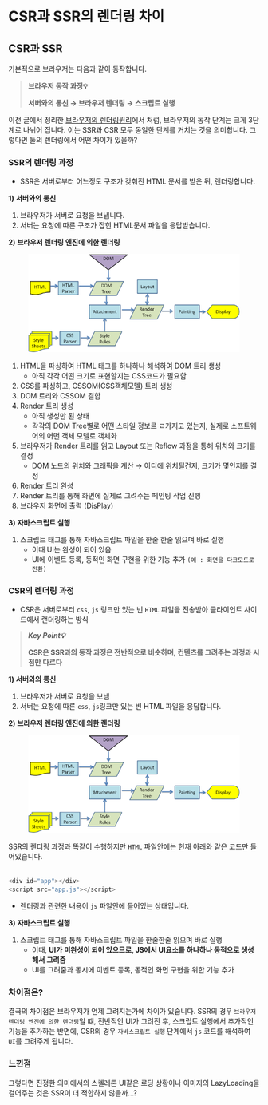 # CSR과 SSR의 렌더링 차이

## CSR과 SSR

기본적으로 브라우저는 다음과 같이 동작합니다.

> **브라우저 동작 과정💡**
>
> **서버와의 통신 → 브라우저 렌더링 → 스크립트 실행**

이전 글에서 정리한 [브라우저의 렌더링원리](<../01.1. (1).md#undefined-1>)에서 처럼, 브라우저의 동작 단계는 크게 3단계로 나뉘어 집니다. 이는 SSR과 CSR 모두 동일한 단계를 거치는 것을 의미합니다. 그렇다면 둘의 렌더링에서 어떤 차이가 있을까?



### SSR의 렌더링 과정

* SSR은 서버로부터 어느정도 구조가 갖춰진 HTML 문서를 받은 뒤, 렌더링합니다.

**1) 서버와의 통신**

1. 브라우저가 서버로 요청을 보냅니다.
2. 서버는 요청에 따른 구조가 잡힌 HTML문서 파일을 응답받습니다.

**2) 브라우저 렌더링 엔진에 의한 렌더링**

<figure><img src="../../../.gitbook/assets/image (1).png" alt=""><figcaption></figcaption></figure>

1. HTML을 파싱하여 HTML 태그를 하나하나 해석하여 DOM 트리 생성
   * 아직 각각 어떤 크기로 표현할지는 CSS코드가 필요함
2. CSS를 파싱하고, CSSOM(CSS객체모델) 트리 생성
3. DOM 트리와 CSSOM 결합
4. Render 트리 생성
   * 아직 생성만 된 상태
   * 각각의 DOM Tree별로 어떤 스타일 정보르 ㄹ가지고 있는지, 실제로 소프트웨어의 어떤 객체 모델로 객체화
5. 브라우저가 Render 트리를 읽고 Layout 또는 Reflow 과정을 통해 위치와 크기를 결정
   * DOM 노드의 위치와 그래픽을 계산 → 어디에 위치될건지, 크기가 몇인지를 결정
6. Render 트리 완성
7. Render 트리를 통해 화면에 실제로 그려주는 페인팅 작업 진행
8. 브라우저 화면에 출력 (DisPlay)

**3) 자바스크립트 실행**

1. 스크립트 태그를 통해 자바스크립트 파일을 한줄 한줄 읽으며 바로 실행
   * 이때 UI는 완성이 되어 있음
   * UI에 이벤트 등록, 동적인 화면 구현을 위한 기능 추가 `(예 : 화면을 다크모드로 전환)`

### CSR의 렌더링 과정

* CSR은 서버로부터 `css`, `js` 링크만 있는 빈 `HTML` 파일을 전송받아 클라이언트 사이드에서 랜더링하는 방식

> _**Key Point💡**_
>
> **CSR은 SSR과의 동작 과정은 전반적으로 비슷하며, 컨텐츠를 그려주는 과정과 시점만 다르다**

**1) 서버와의 통신**

1. 브라우저가 서버로 요청을 보냄
2. 서버는 요청에 따른 `css`, `js`링크만 있는 빈 HTML 파일을 응답합니다.

**2) 브라우저 렌더링 엔진에 의한 렌더링**

<figure><img src="../../../.gitbook/assets/image.png" alt=""><figcaption></figcaption></figure>

SSR의 렌더링 과정과 똑같이 수행하지만 `HTML` 파일안에는 현재 아래와 같은 코드만 들어있습니다.

```js

<div id="app"></div>
<script src="app.js"></script>
```

* 렌더링과 관련한 내용이 `js` 파일안에 들어있는 상태입니다.

**3) 자바스크립트 실행**

1. 스크립트 태그를 통해 자바스크립트 파일을 한줄한줄 읽으며 바로 실행
   * 이때, **UI가 미완성이 되어 있으므로, JS에서 UI요소를 하나하나 동적으로 생성해서 그려줌**
   * UI를 그려줌과 동시에 이벤트 등록, 동적인 화면 구현을 위한 기능 추가

### 차이점은?

결국의 차이점은 브라우저가 언제 그려지는가에 차이가 있습니다. SSR의 경우 `브라우저 렌더링 엔진에 의한 렌더링`일 떄, 전반적인 UI가 그려진 후, 스크립트 실행에서 추가적인 기능을 추가하는 반면에, CSR의 경우 `자바스크립트 실행` 단계에서 `js` 코드를 해석하여 `UI`를 그려주게 됩니다.



### 느낀점

그렇다면 진정한 의미에서의 스켈레톤 UI같은 로딩 상황이나 이미지의 LazyLoading을 걸어주는 것은 SSR이 더 적합하지 않을까...?

